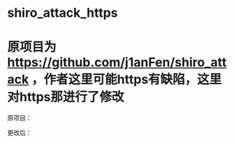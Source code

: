 # shiro_attack_https
# 原项目为 https://github.com/j1anFen/shiro_attack ，作者这里可能https有缺陷，这里对https那进行了修改
原项目：

更改后：
